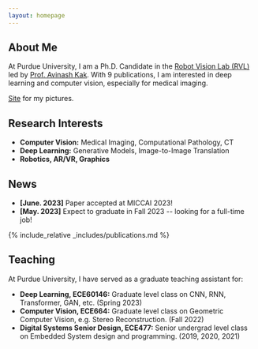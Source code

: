 ```yaml
---
layout: homepage
---
```


## About Me

At Purdue University, I am a Ph.D. Candidate in the [Robot Vision Lab (RVL)](https://engineering.purdue.edu/RVL/) led by [Prof. Avinash Kak](https://engineering.purdue.edu/kak/).
With 9 publications, I am interested in deep learning and computer vision, especially for medical imaging.

[Site](https://lifangda01.github.io/imgsat/) for my pictures.

## Research Interests

- **Computer Vision:** Medical Imaging, Computational Pathology, CT
- **Deep Learning:** Generative Models, Image-to-Image Translation
- **Robotics, AR/VR, Graphics**

## News

- **[June. 2023]** Paper accepted at MICCAI 2023!
- **[May. 2023]** Expect to graduate in Fall 2023 -- looking for a full-time job!

{% include_relative _includes/publications.md %}

<!-- {% include_relative _includes/services.md %} -->

## Teaching
At Purdue University, I have served as a graduate teaching assistant for:
- **Deep Learning, ECE60146:** Graduate level class on CNN, RNN, Transformer, GAN, etc. (Spring 2023)
- **Computer Vision, ECE664:** Graduate level class on Geometric Computer Vision, e.g. Stereo Reconstruction. (Fall 2022)
- **Digital Systems Senior Design, ECE477:** Senior undergrad level class on Embedded System design and programming. (2019, 2020, 2021)